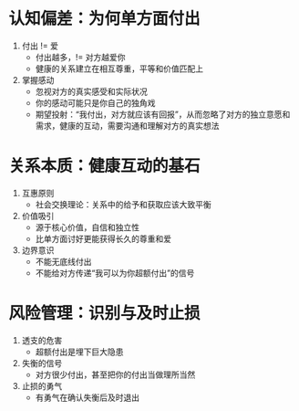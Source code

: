 # 认知偏差：为何单方面付出
1. 付出 != 爱
	- 付出越多，!= 对方越爱你
	- 健康的关系建立在相互尊重，平等和价值匹配上
2. 掌握感动
	- 忽视对方的真实感受和实际状况
	- 你的感动可能只是你自己的独角戏
	- 期望投射：“我付出，对方就应该有回报”，从而忽略了对方的独立意愿和需求，健康的互动，需要沟通和理解对方的真实想法

# 关系本质：健康互动的基石
1. 互惠原则
	- 社会交换理论：关系中的给予和获取应该大致平衡
2. 价值吸引
	- 源于核心价值，自信和独立性
	- 比单方面讨好更能获得长久的尊重和爱
3. 边界意识
	- 不能无底线付出
	- 不能给对方传递“我可以为你超额付出”的信号

# 风险管理：识别与及时止损
1. 透支的危害
	- 超额付出是埋下巨大隐患
2. 失衡的信号
	- 对方很少付出，甚至把你的付出当做理所当然
3. 止损的勇气
	- 有勇气在确认失衡后及时退出